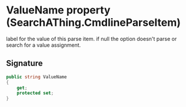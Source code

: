 # ValueName property (SearchAThing.CmdlineParseItem)
label for the value of this parse item.
            if null the option doesn't parse or search for a value assignment.

## Signature
```csharp
public string ValueName
{
    get;
    protected set;
}
```

